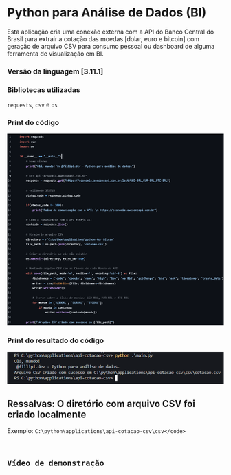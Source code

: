 # Python para Análise de Dados (BI)

Esta aplicação cria uma conexão externa com a API do Banco Central do Brasil para extrair a cotação das moedas [dolar, euro e bitcoin] com geração de arquivo CSV para consumo pessoal ou dashboard de alguma ferramenta de visualização em BI.

### Versão da linguagem [3.11.1]

### Bibliotecas utilizadas

<code>requests</code>, <code>csv</code> e <code>os</code>

### Print do código

![O codigo](https://github.com/Fillipis/api-cotacao-csv/blob/master/img/print-codigo.png)

### Print do resultado do código

![O resultado](https://github.com/Fillipis/api-cotacao-csv/blob/master/img/print-resultado.png)

## Ressalvas: O diretório com arquivo CSV foi criado localmente

Exemplo: <code>C:\python\applications\api-cotacao-csv\csv\</code>

## Vídeo de demonstração
